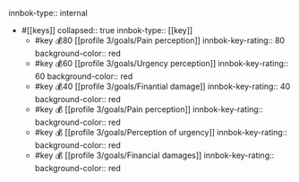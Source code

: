 innbok-type:: internal
- #[[keys]]
  collapsed:: true
  innbok-type:: [[key]]
  - #key 💰80 [[profile 3/goals/Pain perception]]
    innbok-key-rating:: 80
    background-color:: red
  - #key 💰60 [[profile 3/goals/Urgency perception]]
    innbok-key-rating:: 60
    background-color:: red
  - #key 💰40 [[profile 3/goals/Finantial damage]]
    innbok-key-rating:: 40
    background-color:: red
  - #key 💰 [[profile 3/goals/Pain perception]]
    innbok-key-rating:: 
    background-color:: red
  - #key 💰 [[profile 3/goals/Perception of urgency]]
    innbok-key-rating:: 
    background-color:: red
  - #key 💰 [[profile 3/goals/Financial damages]]
    innbok-key-rating:: 
    background-color:: red



